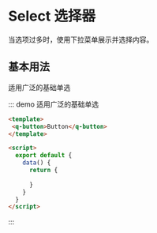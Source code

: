 # Select 选择器

当选项过多时，使用下拉菜单展示并选择内容。

## 基本用法

适用广泛的基础单选

::: demo 适用广泛的基础单选

```html
<template>
 <q-button>Button</q-button>
</template>

<script>
  export default {
    data() {
      return {
        
      }
    }
  }
</script>
```
:::



